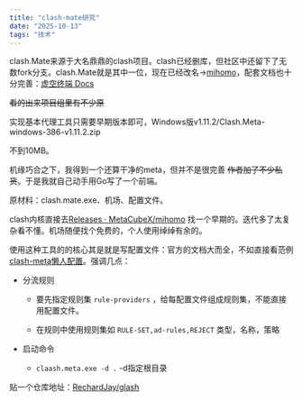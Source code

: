 ```yaml
---
title: "clash-mate研究"
date: "2025-10-13"
tags: "技术"
---
```


clash.Mate来源于大名鼎鼎的clash项目。clash已经删库，但社区中还留下了无数fork分支。clash.Mate就是其中一位，现在已经改名→[mihomo](https://github.com/MetaCubeX/mihomo)，配套文档也十分完善：[虚空终端 Docs](https://wiki.metacubex.one/)

~~看的出来项目组里有不少原~~

实现基本代理工具只需要早期版本即可，Windows版v1.11.2/Clash.Meta-windows-386-v1.11.2.zip

不到10MB。

机缘巧合之下，我得到一个还算干净的meta，但并不是很完善 ~~作者加了不少私货~~。于是我就自己动手用Go写了一个前端。

原材料：clash.mate.exe、机场、配置文件。

clash内核直接去[Releases · MetaCubeX/mihomo](https://github.com/MetaCubeX/mihomo/releases) 找一个早期的。迭代多了太复杂看不懂。机场随便找个免费的，个人使用绰绰有余的。

使用这种工具的的核心其是就是写配置文件：官方的文档大而全，不如直接看范例 [clash-meta懒人配置](https://blog.sephiroth.club/post/clash-meta-lan-ren-pei-zhi.html)。强调几点：

- 分流规则

  - 要先指定规则集 `rule-providers` ，给每配置文件组成规则集，不能直接用配置文件。

  - 在规则中使用规则集如 `RULE-SET,ad-rules,REJECT` 类型，名称，策略

- 启动命令

  - `claash.meta.exe -d .`  -d指定根目录

贴一个仓库地址：[RechardJay/glash](https://github.com/RechardJay/glash)